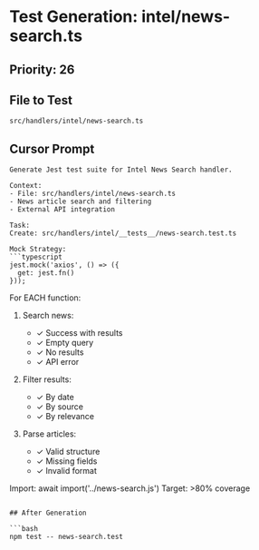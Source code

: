 # Test Generation: intel/news-search.ts

## Priority: 26

## File to Test
`src/handlers/intel/news-search.ts`

## Cursor Prompt

```
Generate Jest test suite for Intel News Search handler.

Context:
- File: src/handlers/intel/news-search.ts
- News article search and filtering
- External API integration

Task:
Create: src/handlers/intel/__tests__/news-search.test.ts

Mock Strategy:
```typescript
jest.mock('axios', () => ({
  get: jest.fn()
}));
```

For EACH function:
1. Search news:
   - ✓ Success with results
   - ✓ Empty query
   - ✓ No results
   - ✓ API error

2. Filter results:
   - ✓ By date
   - ✓ By source
   - ✓ By relevance

3. Parse articles:
   - ✓ Valid structure
   - ✓ Missing fields
   - ✓ Invalid format

Import: await import('../news-search.js')
Target: >80% coverage
```

## After Generation

```bash
npm test -- news-search.test
```
